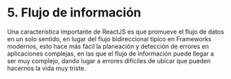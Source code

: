 # 5. Flujo de información

Una característica importante de ReactJS es que promueve el flujo de datos en un solo sentido, en lugar del flujo bidireccional típico en Frameworks modernos, esto hace más fácil la planeación y detección de errores en aplicaciones complejas, en las que el flujo de información puede llegar a ser muy complejo, dando lugar a errores difíciles de ubicar que pueden hacernos la vida muy triste.

